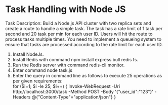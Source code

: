 # Task Handling with Node JS
Task Description:  Build a Node.js API cluster with two replica sets and create a route
to handle a simple task. The task has a rate limit of 1 task per second and 20 task
per min for each user ID. Users will hit the route to process tasks multiple times.
You need to implement a queueing system to ensure that tasks are processed
according to the rate limit for each user ID.  

1. Install NodeJs.
2. Install Redis with command npm install express bull redis fs.
3. Run the Redis server with command redis-cli monitor.
4. Enter command node task.js
5. Enter the query in command line as follows to execute 25 operations as per given requirements:  
for ($i=1; $i -le 25; $i++) { Invoke-WebRequest -Uri http://localhost:3000/task -Method POST -Body '{"user_id":"123"}' -Headers @{"Content-Type"="application/json"} }
